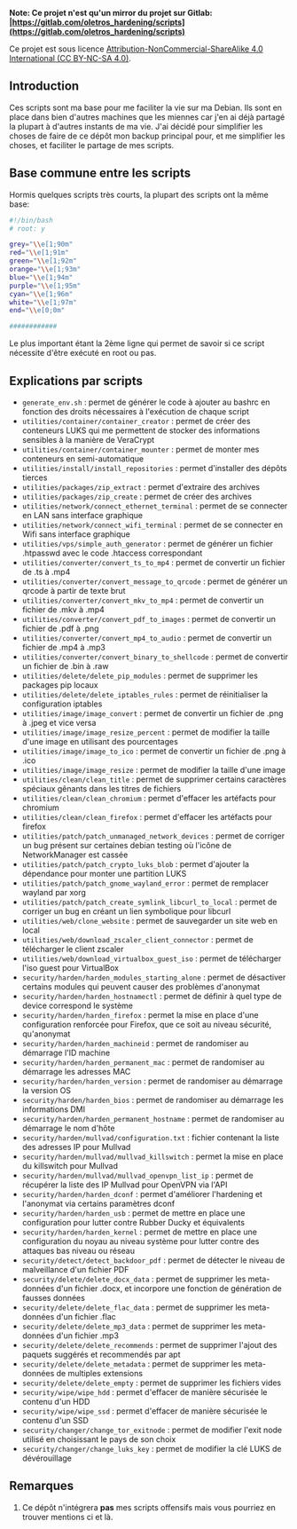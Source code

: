 **Note: Ce projet n'est qu'un mirror du projet sur Gitlab: |https://gitlab.com/oletros_hardening/scripts](https://gitlab.com/oletros_hardening/scripts)**

Ce projet est sous licence [Attribution-NonCommercial-ShareAlike 4.0 International (CC BY-NC-SA 4.0)](https://creativecommons.org/licenses/by-nc-sa/4.0/). 

## Introduction

Ces scripts sont ma base pour me faciliter la vie sur ma Debian. Ils sont en place dans bien d'autres machines que les miennes car j'en ai déjà partagé la plupart à d'autres instants de ma vie. J'ai décidé pour simplifier les choses de faire de ce dépôt mon backup principal pour, et me simplifier les choses, et faciliter le partage de mes scripts.

## Base commune entre les scripts

Hormis quelques scripts très courts, la plupart des scripts ont la même base:
```sh
#!/bin/bash
# root: y

grey="\\e[1;90m"
red="\\e[1;91m"
green="\\e[1;92m"
orange="\\e[1;93m"
blue="\\e[1;94m"
purple="\\e[1;95m"
cyan="\\e[1;96m"
white="\\e[1;97m"
end="\\e[0;0m"

############
```

Le plus important étant la 2ème ligne qui permet de savoir si ce script nécessite d'être exécuté en root ou pas.

## Explications par scripts

- `generate_env.sh` : permet de générer le code à ajouter au bashrc en fonction des droits nécessaires à l'exécution de chaque script
- `utilities/container/container_creator` : permet de créer des conteneurs LUKS qui me permettent de stocker des informations sensibles à la manière de VeraCrypt
- `utilities/container/container_mounter` : permet de monter mes conteneurs en semi-automatique
- `utilities/install/install_repositories` : permet d'installer des dépôts tierces
- `utilities/packages/zip_extract` : permet d'extraire des archives
- `utilities/packages/zip_create` : permet de créer des archives
- `utilities/network/connect_ethernet_terminal` : permet de se connecter en LAN sans interface graphique
- `utilities/network/connect_wifi_terminal` : permet de se connecter en Wifi sans interface graphique
- `utilities/vps/simple_auth_generator` : permet de générer un fichier .htpasswd avec le code .htaccess correspondant
- `utilities/converter/convert_ts_to_mp4` : permet de convertir un fichier de .ts à .mp4
- `utilities/converter/convert_message_to_qrcode` : permet de générer un qrcode à partir de texte brut
- `utilities/converter/convert_mkv_to_mp4` : permet de convertir un fichier de .mkv à .mp4
- `utilities/converter/convert_pdf_to_images` : permet de convertir un fichier de .pdf à .png
- `utilities/converter/convert_mp4_to_audio` : permet de convertir un fichier de .mp4 à .mp3
- `utilities/converter/convert_binary_to_shellcode` : permet de convertir un fichier de .bin à .raw
- `utilities/delete/delete_pip_modules` : permet de supprimer les packages pip locaux
- `utilities/delete/delete_iptables_rules` : permet de réinitialiser la configuration iptables
- `utilities/image/image_convert` : permet de convertir un fichier de .png à .jpeg et vice versa 
- `utilities/image/image_resize_percent` : permet de modifier la taille d'une image en utilisant des pourcentages
- `utilities/image/image_to_ico` : permet de convertir un fichier de .png à .ico
- `utilities/image/image_resize` : permet de modifier la taille d'une image
- `utilities/clean/clean_title` : permet de supprimer certains caractères spéciaux gênants dans les titres de fichiers
- `utilities/clean/clean_chromium` : permet d'effacer les artéfacts pour chromium
- `utilities/clean/clean_firefox` : permet d'effacer les artéfacts pour firefox
- `utilities/patch/patch_unmanaged_network_devices` : permet de corriger un bug présent sur certaines debian testing où l'icône de NetworkManager est cassée
- `utilities/patch/patch_crypto_luks_blob` : permet d'ajouter la dépendance pour monter une partition LUKS
- `utilities/patch/patch_gnome_wayland_error` : permet de remplacer wayland par xorg
- `utilities/patch/patch_create_symlink_libcurl_to_local` : permet de corriger un bug en créant un lien symbolique pour libcurl
- `utilities/web/clone_website` : permet de sauvegarder un site web en local
- `utilities/web/download_zscaler_client_connector` : permet de télécharger le client zscaler
- `utilities/web/download_virtualbox_guest_iso` : permet de télécharger l'iso guest pour VirtualBox
- `security/harden/harden_modules_starting_alone` : permet de désactiver certains modules qui peuvent causer des problèmes d'anonymat
- `security/harden/harden_hostnamectl` : permet de définir à quel type de device correspond le système
- `security/harden/harden_firefox` : permet la mise en place d'une configuration renforcée pour Firefox, que ce soit au niveau sécurité, qu'anonymat
- `security/harden/harden_machineid` : permet de randomiser au démarrage l'ID machine
- `security/harden/harden_permanent_mac` : permet de randomiser au démarrage les adresses MAC
- `security/harden/harden_version` : permet de randomiser au démarrage la version OS
- `security/harden/harden_bios` : permet de randomiser au démarrage les informations DMI
- `security/harden/harden_permanent_hostname` : permet de randomiser au démarrage le nom d'hôte
- `security/harden/mullvad/configuration.txt` : fichier contenant la liste des adresses IP pour Mullvad
- `security/harden/mullvad/mullvad_killswitch` : permet la mise en place du killswitch pour Mullvad
- `security/harden/mullvad/mullvad_openvpn_list_ip` : permet de récupérer la liste des IP Mullvad pour OpenVPN via l'API
- `security/harden/harden_dconf` : permet d'améliorer l'hardening et l'anonymat via certains paramètres dconf
- `security/harden/harden_usb` : permet de mettre en place une configuration pour lutter contre Rubber Ducky et équivalents
- `security/harden/harden_kernel` : permet de mettre en place une configuration du noyau au niveau système pour lutter contre des attaques bas niveau ou réseau
- `security/detect/detect_backdoor_pdf` : permet de détecter le niveau de malveillance d'un fichier PDF
- `security/delete/delete_docx_data` : permet de supprimer les meta-données d'un fichier .docx, et incorpore une fonction de génération de fausses données
- `security/delete/delete_flac_data` : permet de supprimer les meta-données d'un fichier .flac
- `security/delete/delete_mp3_data` : permet de supprimer les meta-données d'un fichier .mp3
- `security/delete/delete_recommends` : permet de supprimer l'ajout des paquets suggérés et recommendés par apt
- `security/delete/delete_metadata` : permet de supprimer les meta-données de multiples extensions
- `security/delete/delete_empty` : permet de supprimer les fichiers vides
- `security/wipe/wipe_hdd` : permet d'effacer de manière sécurisée le contenu d'un HDD
- `security/wipe/wipe_ssd` : permet d'effacer de manière sécurisée le contenu d'un SSD
- `security/changer/change_tor_exitnode` : permet de modifier l'exit node utilisé en choisissant le pays de son choix
- `security/changer/change_luks_key` : permet de modifier la clé LUKS de dévérouillage

## Remarques

1. Ce dépôt n'intégrera **pas** mes scripts offensifs mais vous pourriez en trouver mentions ci et là. 
